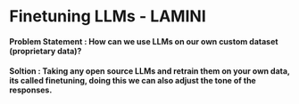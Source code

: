 # Finetuning LLMs - LAMINI

#### Problem Statement : How can we use LLMs on our own custom dataset (proprietary data)?

#### Soltion : Taking any open source LLMs and retrain them on your own data, its called finetuning, doing this we can also adjust the tone of the responses.





